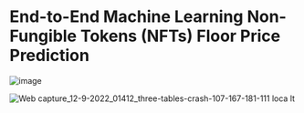 # End-to-End Machine Learning Non-Fungible Tokens (NFTs) Floor Price Prediction 
 

![image](https://user-images.githubusercontent.com/49375947/189647759-957adf00-194e-4813-9832-ef8b3302c65e.png)


![Web capture_12-9-2022_01412_three-tables-crash-107-167-181-111 loca lt](https://user-images.githubusercontent.com/49375947/189646930-1f133f52-efd5-42f5-a8cb-f953bef065db.jpeg)
